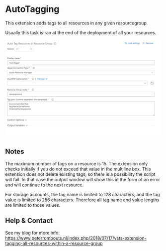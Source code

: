 # AutoTagging

This extension adds tags to all resources in any given resourcegroup.

Usually this task is ran at the end of the deployment of all your resources.

[![screenshot-1](screenshots/screenshots-vsts-auto-tagging-1.png "Screenshot-1")](screenshots/screenshots-vsts-auto-tagging-1.png)

## Notes

The maximum number of tags on a resource is 15. The extension only checks initially if you do not exceed that value in the multiline box. This extension does not delete existing tags, so there is a possibility the script will fail. In that case the output window will show this in the form of an error and will continue to the next resource.

For storage accounts, the tag name is limited to 128 characters, and the tag value is limited to 256 characters. Therefore all tag name and value lengths are limited to those values.

## Help & Contact

See my blog for more info: https://www.peterrombouts.nl/index.php/2018/07/17/vsts-extension-tagging-all-resources-within-a-resource-group